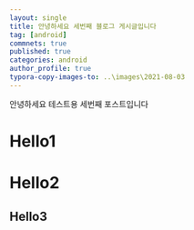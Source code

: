 ```yaml
---
layout: single
title: 안녕하세요 세번째 블로그 게시글입니다
tag: [android]
commnets: true
published: true
categories: android
author_profile: true
typora-copy-images-to: ..\images\2021-08-03
---
```


안녕하세요
테스트용 세번째 포스트입니다

# Hello1
# Hello2
## Hello3

